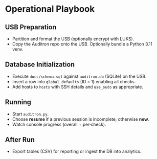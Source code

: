# Operational Playbook

## USB Preparation
- Partition and format the USB (optionally encrypt with LUKS).
- Copy the Auditron repo onto the USB. Optionally bundle a Python 3.11 venv.

## Database Initialization
- Execute `docs/schema.sql` against `auditron.db` (SQLite) on the USB.
- Insert a row into `global_defaults` (ID = 1) enabling all checks.
- Add hosts to `hosts` with SSH details and `use_sudo` as appropriate.

## Running
- Start `auditron.py`.
- Choose **resume** if a previous session is incomplete; otherwise **new**.
- Watch console progress (overall + per‑check).

## After Run
- Export tables (CSV) for reporting or ingest the DB into analytics.
